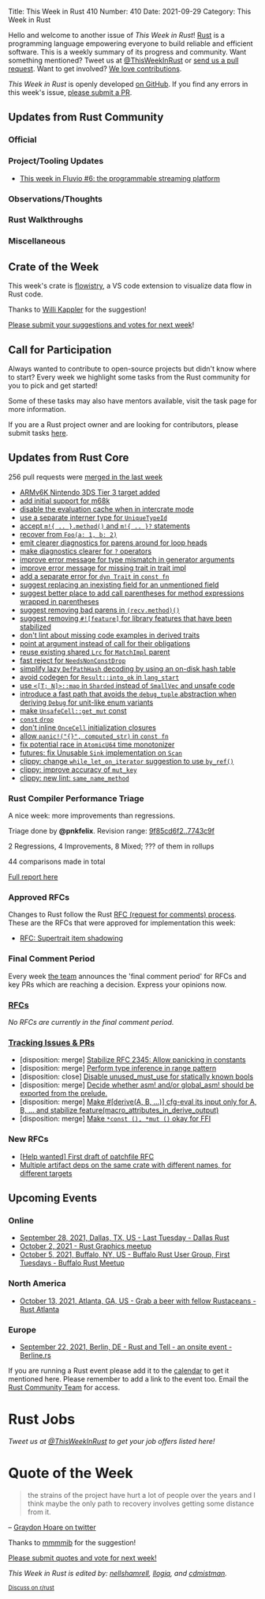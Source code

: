 Title: This Week in Rust 410
Number: 410
Date: 2021-09-29
Category: This Week in Rust

Hello and welcome to another issue of *This Week in Rust*!
[Rust](http://rust-lang.org) is a programming language empowering everyone to build reliable and efficient software.
This is a weekly summary of its progress and community.
Want something mentioned? Tweet us at [@ThisWeekInRust](https://twitter.com/ThisWeekInRust) or [send us a pull request](https://github.com/rust-lang/this-week-in-rust).
Want to get involved? [We love contributions](https://github.com/rust-lang/rust/blob/master/CONTRIBUTING.md).

*This Week in Rust* is openly developed [on GitHub](https://github.com/rust-lang/this-week-in-rust).
If you find any errors in this week's issue, [please submit a PR](https://github.com/rust-lang/this-week-in-rust/pulls).

## Updates from Rust Community

### Official

### Project/Tooling Updates

- [This week in Fluvio #6: the programmable streaming platform](https://www.fluvio.io/news/this-week-in-fluvio-0006/)

### Observations/Thoughts

### Rust Walkthroughs

### Miscellaneous

## Crate of the Week

This week's crate is [flowistry](https://github.com/willcrichton/flowistry), a VS code extension to visualize data flow in Rust code.

Thanks to [Willi Kappler](https://users.rust-lang.org/t/crate-of-the-week/2704/963) for the suggestion!

[Please submit your suggestions and votes for next week][submit_crate]!

[submit_crate]: https://users.rust-lang.org/t/crate-of-the-week/2704

## Call for Participation

Always wanted to contribute to open-source projects but didn't know where to start?
Every week we highlight some tasks from the Rust community for you to pick and get started!

Some of these tasks may also have mentors available, visit the task page for more information.

If you are a Rust project owner and are looking for contributors, please submit tasks [here][guidelines].

[guidelines]: https://users.rust-lang.org/t/twir-call-for-participation/4821

## Updates from Rust Core

256 pull requests were [merged in the last week][merged]

[merged]: https://github.com/search?q=is%3Apr+org%3Arust-lang+is%3Amerged+merged%3A2021-09-13..2021-09-20

* [ARMv6K Nintendo 3DS Tier 3 target added](https://github.com/rust-lang/rust/pull/88529)
* [add initial support for m68k](https://github.com/rust-lang/rust/pull/88321)
* [disable the evaluation cache when in intercrate mode](https://github.com/rust-lang/rust/pull/88994)
* [use a separate interner type for `UniqueTypeId`](https://github.com/rust-lang/rust/pull/87867)
* [accept `m!{ .. }.method()` and `m!{ .. }?` statements](https://github.com/rust-lang/rust/pull/88690)
* [recover from `Foo(a: 1, b: 2)`](https://github.com/rust-lang/rust/pull/88729)
* [emit clearer diagnostics for parens around for loop heads](https://github.com/rust-lang/rust/pull/86422)
* [make diagnostics clearer for `?` operators](https://github.com/rust-lang/rust/pull/86382)
* [improve error message for type mismatch in generator arguments](https://github.com/rust-lang/rust/pull/88911)
* [improve error message for missing trait in trait impl](https://github.com/rust-lang/rust/pull/88894)
* [add a separate error for `dyn Trait` in `const fn`](https://github.com/rust-lang/rust/pull/89021)
* [suggest replacing an inexisting field for an unmentioned field](https://github.com/rust-lang/rust/pull/87960)
* [suggest better place to add call parentheses for method expressions wrapped in parentheses](https://github.com/rust-lang/rust/pull/89055)
* [suggest removing bad parens in `(recv.method)()`](https://github.com/rust-lang/rust/pull/88841)
* [suggest removing `#![feature]` for library features that have been stabilized](https://github.com/rust-lang/rust/pull/89012)
* [don't lint about missing code examples in derived traits](https://github.com/rust-lang/rust/pull/88735)
* [point at argument instead of call for their obligations](https://github.com/rust-lang/rust/pull/88719)
* [reuse existing shared `Lrc` for `MatchImpl` parent](https://github.com/rust-lang/rust/pull/89000)
* [fast reject for `NeedsNonConstDrop`](https://github.com/rust-lang/rust/pull/88965)
* [simplify lazy `DefPathHash` decoding by using an on-disk hash table](https://github.com/rust-lang/rust/pull/82183)
* [avoid codegen for `Result::into_ok` in `lang_start`](https://github.com/rust-lang/rust/pull/88988)
* [use `<[T; N]>::map` in `Sharded` instead of `SmallVec` and unsafe code](https://github.com/rust-lang/rust/pull/89069)
* [introduce a fast path that avoids the `debug_tuple` abstraction when deriving `Debug` for unit-like enum variants](https://github.com/rust-lang/rust/pull/88832)
* [make `UnsafeCell::get_mut` const](https://github.com/rust-lang/rust/pull/88722)
* [`const` `drop`](https://github.com/rust-lang/rust/pull/88558)
* [don't inline `OnceCell` initialization closures](https://github.com/rust-lang/rust/pull/89031)
* [allow `panic!("{}", computed_str)` in `const fn`](https://github.com/rust-lang/rust/pull/88954)
* [fix potential race in `AtomicU64` time monotonizer](https://github.com/rust-lang/rust/pull/89017)
* [futures: fix Unusable `Sink` implementation on `Scan`](https://github.com/rust-lang/futures-rs/pull/2499)
* [clippy: change `while_let_on_iterator` suggestion to use `by_ref()`](https://github.com/rust-lang/rust-clippy/pull/7690)
* [clippy: improve accuracy of `mut_key`](https://github.com/rust-lang/rust-clippy/pull/7640)
* [clippy: new lint: `same_name_method`](https://github.com/rust-lang/rust-clippy/pull/7653)

### Rust Compiler Performance Triage

A nice week: more improvements than regressions.

Triage done by **@pnkfelix**.
Revision range: [9f85cd6f2..7743c9f](https://perf.rust-lang.org/?start=9f85cd6f2ab2769c16e89dcdddb3e11d9736b351&end=7743c9fadd64886d537966ba224b9c20e6014a59&absolute=false&stat=instructions%3Au)

2 Regressions, 4 Improvements, 8 Mixed; ??? of them in rollups

44 comparisons made in total

[Full report here](https://github.com/rust-lang/rustc-perf/blob/master/triage/2021-09-21.md)

### Approved RFCs

Changes to Rust follow the Rust [RFC (request for comments) process](https://github.com/rust-lang/rfcs#rust-rfcs). These
are the RFCs that were approved for implementation this week:

* [RFC: Supertrait item shadowing](https://github.com/rust-lang/rfcs/pull/2845)

### Final Comment Period

Every week [the team](https://www.rust-lang.org/team.html) announces the
'final comment period' for RFCs and key PRs which are reaching a
decision. Express your opinions now.

### [RFCs](https://github.com/rust-lang/rfcs/labels/final-comment-period)

*No RFCs are currently in the final comment period.*

### [Tracking Issues & PRs](https://github.com/rust-lang/rust/labels/final-comment-period)


* [disposition: merge] [Stabilize RFC 2345: Allow panicking in constants](https://github.com/rust-lang/rust/issues/89006)
* [disposition: merge] [Perform type inference in range pattern](https://github.com/rust-lang/rust/pull/88090)
* [disposition: close] [Disable unused_must_use for statically known bools](https://github.com/rust-lang/rust/pull/88028)
* [disposition: merge] [Decide whether asm! and/or global_asm! should be exported from the prelude.](https://github.com/rust-lang/rust/issues/87228)
* [disposition: merge] [Make #[derive(A, B, ...)] cfg-eval its input only for A, B, ... and stabilize feature(macro_attributes_in_derive_output)](https://github.com/rust-lang/rust/pull/87220)
* [disposition: merge] [Make `*const (), *mut ()` okay for FFI](https://github.com/rust-lang/rust/pull/84267)

### New RFCs

* [[Help wanted] First draft of patchfile RFC](https://github.com/rust-lang/rfcs/pull/3177)
* [Multiple artifact deps on the same crate with different names, for different targets](https://github.com/rust-lang/rfcs/pull/3176)

## Upcoming Events

### Online

* [September 28, 2021, Dallas, TX, US - Last Tuesday - Dallas Rust](https://www.meetup.com/Dallas-Rust/events/jqxqwryccmblc/)
* [October 2, 2021 - Rust Graphics meetup](https://github.com/gfx-rs/meetup)
* [October 5, 2021, Buffalo, NY, US - Buffalo Rust User Group, First Tuesdays - Buffalo Rust Meetup](https://www.meetup.com/Buffalo-Rust-Meetup/events/280628523/)

### North America

* [October 13, 2021, Atlanta, GA, US - Grab a beer with fellow Rustaceans - Rust Atlanta](https://www.meetup.com/Rust-ATL/events/lhpkmsyccnbrb/)

### Europe

* [September 22, 2021, Berlin, DE - Rust and Tell - an onsite event - Berline.rs](https://berline.rs/)


If you are running a Rust event please add it to the [calendar] to get
it mentioned here. Please remember to add a link to the event too.
Email the [Rust Community Team][community] for access.

[calendar]: https://www.google.com/calendar/embed?src=apd9vmbc22egenmtu5l6c5jbfc%40group.calendar.google.com
[community]: mailto:community-team@rust-lang.org

# Rust Jobs

*Tweet us at [@ThisWeekInRust](https://twitter.com/ThisWeekInRust) to get your job offers listed here!*

# Quote of the Week

> the strains of the project have hurt a lot of people over the years and I think maybe the only path to recovery involves getting some distance from it.

– [Graydon Hoare on twitter](https://twitter.com/graydon_pub/status/1437521319722029056)

Thanks to [mmmmib](https://users.rust-lang.org/t/twir-quote-of-the-week/328/1107) for the suggestion!

[Please submit quotes and vote for next week!](https://users.rust-lang.org/t/twir-quote-of-the-week/328)

*This Week in Rust is edited by: [nellshamrell](https://github.com/nellshamrell), [llogiq](https://github.com/llogiq), and [cdmistman](https://github.com/cdmistman).*

<small>[Discuss on r/rust](https://www.reddit.com/r/rust/comments/k5nsab/this_week_in_rust_367/)</small>

